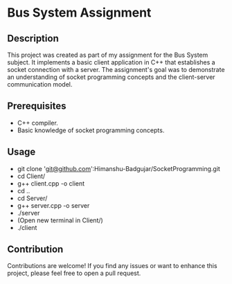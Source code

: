 # Bus System Assignment

## Description

This project was created as part of my assignment for the Bus System subject. It implements a basic client application in C++ that establishes a socket connection with a server. The assignment's goal was to demonstrate an understanding of socket programming concepts and the client-server communication model.

## Prerequisites

- C++ compiler.
- Basic knowledge of socket programming concepts.

## Usage

- git clone 'git@github.com':Himanshu-Badgujar/SocketProgramming.git
- cd Client/
- g++ client.cpp -o client
- cd ..
- cd Server/
- g++ server.cpp -o server
- ./server
- (Open new terminal in Client/)
- ./client

## Contribution

Contributions are welcome! If you find any issues or want to enhance this project, please feel free to open a pull request.
